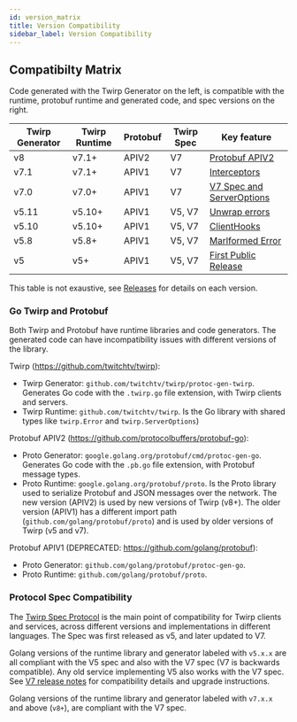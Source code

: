 ```yaml
---
id: version_matrix
title: Version Compatibility
sidebar_label: Version Compatibility
---
```


## Compatibilty Matrix

Code generated with the Twirp Generator on the left, is compatible with the runtime, protobuf runtime and generated code, and spec versions on the right.

| Twirp Generator  | Twirp Runtime | Protobuf | Twirp Spec | Key feature |
| ---------------- |---------------| ---------| ---------- | ------------|
| v8               | v7.1+         | APIV2    | V7         | [Protobuf APIV2](https://github.com/twitchtv/twirp/releases/tag/v8.0.0)
| v7.1             | v7.1+         | APIV1    | V7         | [Interceptors](https://github.com/twitchtv/twirp/releases/tag/v7.1.0)
| v7.0             | v7.0+         | APIV1    | V7         | [V7 Spec and ServerOptions](https://github.com/twitchtv/twirp/releases/tag/v7.0.0)
| v5.11            | v5.10+        | APIV1    | V5, V7     | [Unwrap errors](https://github.com/twitchtv/twirp/releases/tag/v5.11.0)
| v5.10            | v5.10+        | APIV1    | V5, V7     | [ClientHooks](https://github.com/twitchtv/twirp/releases/tag/v5.10.0)
| v5.8             | v5.8+         | APIV1    | V5, V7     | [Marlformed Error](https://github.com/twitchtv/twirp/releases/tag/v5.8.0)
| v5               | v5+           | APIV1    | V5, V7     | [First Public Release](https://github.com/twitchtv/twirp/releases/tag/v5.0.0)

This table is not exaustive, see [Releases](https://github.com/twitchtv/twirp/releases) for details on each version.

### Go Twirp and Protobuf

Both Twirp and Protobuf have runtime libraries and code generators. The generated code can have incompatibility issues with different versions of the library.

Twirp (https://github.com/twitchtv/twirp):

 * Twirp Generator: `github.com/twitchtv/twirp/protoc-gen-twirp`. Generates Go code with the `.twirp.go` file extension, with Twirp clients and servers.
 * Twirp Runtime: `github.com/twitchtv/twirp`. Is the Go library with shared types like `twirp.Error` and `twirp.ServerOptions`)

Protobuf APIV2 (https://github.com/protocolbuffers/protobuf-go):

 * Proto Generator: `google.golang.org/protobuf/cmd/protoc-gen-go`. Generates Go code with the `.pb.go` file extension, with Protobuf message types.
 * Proto Runtime: `google.golang.org/protobuf/proto`. Is the Proto library used to serialize Protobuf and JSON messages over the network. The new version (APIV2) is used by new versions of Twirp (v8+). The older version (APIV1) has a different import path (`github.com/golang/protobuf/proto`) and is used by older versions of Twirp (v5 and v7).

Protobuf APIV1 (DEPRECATED: https://github.com/golang/protobuf):

  * Proto Generator: `github.com/golang/protobuf/protoc-gen-go`.
  * Proto Runtime: `github.com/golang/protobuf/proto`.


### Protocol Spec Compatibility

The [Twirp Spec Protocol](https://twitchtv.github.io/twirp/docs/spec_v7.html) is the main point of compatibility for Twirp clients and services, across different versions and implementations in different languages. The Spec was first released as v5, and later updated to V7.

Golang versions of the runtime library and generator labeled with `v5.x.x` are all compliant with the V5 spec and also with the V7 spec (V7 is backwards compatible). Any old service implementing V5 also works with the V7 spec. See [V7 release notes](https://github.com/twitchtv/twirp/releases/tag/v7.0.0) for compatibility details and upgrade instructions.

Golang versions of the runtime library and generator labeled with `v7.x.x` and above (`v8+`), are compliant with the V7 spec.


